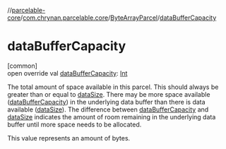 //[parcelable-core](../../../index.md)/[com.chrynan.parcelable.core](../index.md)/[ByteArrayParcel](index.md)/[dataBufferCapacity](data-buffer-capacity.md)

# dataBufferCapacity

[common]\
open override val [dataBufferCapacity](data-buffer-capacity.md): [Int](https://kotlinlang.org/api/latest/jvm/stdlib/kotlin/-int/index.html)

The total amount of space available in this parcel. This should always be greater than or equal to [dataSize](data-size.md). There may be more space available ([dataBufferCapacity](data-buffer-capacity.md)) in the underlying data buffer than there is data available ([dataSize](data-size.md)). The difference between [dataBufferCapacity](data-buffer-capacity.md) and [dataSize](data-size.md) indicates the amount of room remaining in the underlying data buffer until more space needs to be allocated.

This value represents an amount of bytes.
